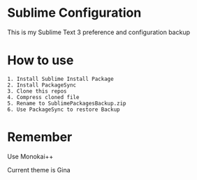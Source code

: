 # Sublime Configuration
This is my Sublime Text 3 preference and configuration backup

# How to use
```
1. Install Sublime Install Package
2. Install PackageSync
3. Clone this repos
4. Compress cloned file
5. Rename to SublimePackagesBackup.zip
6. Use PackageSync to restore Backup
```
# Remember
Use Monokai++

Current theme is Gina
